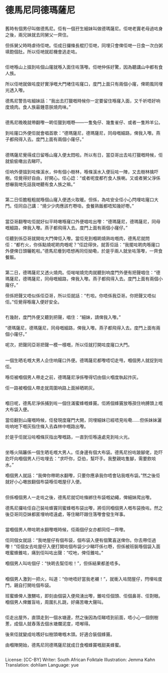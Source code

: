 # 德馬尼同德瑪薩尼

##
舊時有個男仔叫做德馬尼。佢有一個孖生細妹叫做德瑪薩尼。佢哋老竇老母過咗身之後，兩兄妹就去同舅父一齊住。

但係舅父時時虐待佢哋。佢成日攞條長棍打佢哋，同埋只會俾佢哋一日食一次白粥填飽個肚。所以佢哋就趁機會逃走咗。

##
佢哋喺山上搵到咗個山窿就喺入面住咗落嚟。佢哋仲係好驚，因為聽講山中都有食人族。

所以佢哋就做咗度好實淨嘅大門堵住咗窿口，度門上面只有兩個小窿，俾啲風同埋光透入嚟。

德馬尼警告咗細妹話：“我出去打獵嘅時候你一定要留住喺窿入面，又千祈唔好响度燒肉。食人族最鍾意朕燒肉味。”

##
德馬尼晚晚就帶翻嚟一啲佢獵到嘅嘢——一隻兔仔、幾隻雀仔、或者一隻羚羊公。

到咗窿口外便佢就會唱首歌：“德瑪薩尼，德瑪薩尼，同母嘅細路，俾我入嚟。燕子都飛得入去。度門上面有兩個小窿仔。”

##
德瑪薩尼覺得成日留喺山窿入便太悶啦。所以有日，當亞哥出去咗打獵嘅時候，佢就偷偷噉出去睇吓。

佢响外便搵到咗條溪水，仲有個小樹林，喺條溪水入便玩咗一陣，又去樹林擒吓樹。佢覺得好自由，好開心。佢心諗：“或者呢度都冇食人族喇。又或者舅父淨係想嚇我哋先話我哋聽有食人族之嘛。”

##
第二日佢膽粗粗就喺個山窿入便透火取暖。但係，為咗安全佢小心閂埋咗窿口大門。佢同自己講：“燒少少肉應該冇嘢啩。食餐熟飯都唔知幾好嘢。”

##
當亞哥翻嚟咗佢就好似平時噉喺窿口外便唱咗出嚟：“德瑪薩尼，德瑪薩尼，同母嘅細路，俾我入嚟。燕子都飛得入去。度門上面有兩個小窿仔。”

佢聽到係亞哥就開咗大門俾佢入嚟。當佢見到嗰啲燒熟咗嘅肉，德馬尼就問佢：“都冇火，你係點燒呢啲肉嘅呢？”佢諗得快，就答佢話：“我擺咗啲肉喺窿口外便俾日頭曬乾啦。”德馬尼癐到唔想再同佢拗嘞，於是乎兩人就坐咗落嚟，一齊食餐飯。

##
第二日，德瑪薩尼又透火燒肉。佢啱啱燒完肉就聽到响度門外便有把聲唱住：“德瑪薩尼，德瑪薩尼，同母嘅細路，俾我入嚟。燕子都飛得入去。度門上面有兩個小窿仔。”

但係把聲又唔似係佢亞哥，所以佢就話：“冇啦。你唔係我亞哥。你把聲又唔似佢。”佢覺得喺窿入便好安全。

##
冇幾耐，度門外便又聽到把聲，唱住：“細妹，請俾我入嚟。”

“德瑪薩尼，德瑪薩尼，同母嘅細路，俾我入嚟。燕子都飛得入去。度門上面有兩個小窿仔。”

呢次，把聲同亞哥把聲一模一樣嘅，所以佢就打開咗度窿口大門。

##
一個生晒毛嘅大男人企住响窿口外便。德瑪薩尼都嚟唔切走甩，嗰個男人就捉到咗佢。

喺佢被嗰個男人帶走之前，德瑪薩尼淨係嚟得切由個火嗰度執起拃灰。

佢一路被嗰個人帶走就周圍响路上面掉晒啲灰。

##
嗰日呢，德馬尼淨係捕到咗一個住滿蜜蜂嘅蜂竇。佢將個蜂竇放喺孭住响膊頭上嘅大布袋入便。

當佢翻到山窿嘅時候，佢發現度窿門大開，同埋細妹已經唔見咗嘞……但係妹妹灑咗响地下嘅灰指住條入去森林中嘅路出嚟。

於是乎佢就沿咗嗰條灰指出嚟嘅路，一直到佢喺遠處見到咗火光。

##
坐喺火隔籬係一個生晒毛嘅大男人。佢身邊有個大布袋。德馬尼扮咗跛腳佬，趷吓趷吓向嗰個男人行咗埋去：“求吓你，亞伯，幫吓手。我整親咗隻腳，需要飲啖水。”

嗰個男人就話：“我俾你帶啲水翻嚟，只要你應承我你唔會玷我嘅布袋。”然之後佢就好小心噉放翻個布袋喺佢嘅屋仔入便。

##
但係嗰個男人一走咗之後，德馬尼就切咗條綁住布袋嘅幼繩，俾細妹爬出嚟。

德馬尼攞咗佢自己裝咗蜂竇同蜜蜂嘅布袋出嚟，將佢同嗰個男人嘅布袋換咗。然之後亞哥同亞妹都匿埋响唔遠處，等住睇吓跟住落嚟會發生咩事。

##
當嗰個男人帶咗啲水翻嚟嘅時候，佢兩個仔女亦都同佢一齊嚟。

佢同個女就話：“我哋屋仔有個布袋，個布袋入便有個驚喜送俾你。你去帶佢過嚟！”佢個女去咗屋仔入便打開咗個布袋少少睇吓係乜嘢，但係被班裝喺個袋入面嘅蜜蜂錐咗，痛到佢叫咗出聲：“哎吔，俾佢錐咗。”

嗰個男人叫咗個仔：“快啲去幫佢啦！”，但係結果都差唔多。

##
嗰個男人激到一把火，叫道：“你哋唔好當我老襯！”，就衝入咗間屋仔，閂埋咗度門，親自打開咗個布袋。

班蜜蜂俾人激嬲咗，即刻由個袋入便飛湧出嚟，錐咗佢個頭、佢個鼻哥、佢對眼。嗰個男人俾錐盲咗，周圍扎扎跳，好痛苦噉大聲叫。

##
佢走出屋外，直頭走到一個水塘邊，然之後因為佢睇唔到前面，唔小心一個倒樹蔥，成個人就舂落去個水塘爛泥度，唔喐得。

後來佢就變成咗嚿好似樹頭噉嘅木頭。好適合裝個蜂竇。

由嗰陣開始，德馬尼同德瑪薩尼就成日食嗰蜂竇嘅甜美蜂蜜。

##
License: [CC-BY]
Writer: South African Folktale
Illustration: Jemma Kahn
Translation: dohliam
Language: yue

